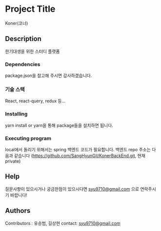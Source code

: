 
# Project Title

Koner(코너)

## Description

한기대생을 위한 스터디 플랫폼

### Dependencies

package.json을 참고해 주시면 감사하겠습니다.

### 기술 스택

React, react-query, redux 등...

### Installing

yarn install or yarn을 통해 package들을 설치하면 됩니다.

### Executing program

local에서 돌리기 위해서는 spring 백엔드 코드가 필요합니다. 
백엔드 repo 주소는 다음과 같습니다 (https://github.com/SangHyunGil/KonerBackEnd.git, 현재 private)

## Help

질문사항이 있으시거나 궁금한점이 있으시다면 syu9710@gmail.com 으로 연락주시기 바랍니다! 

## Authors

Contributors : 유승범, 길상현 contact: syu9710@gmail.com
